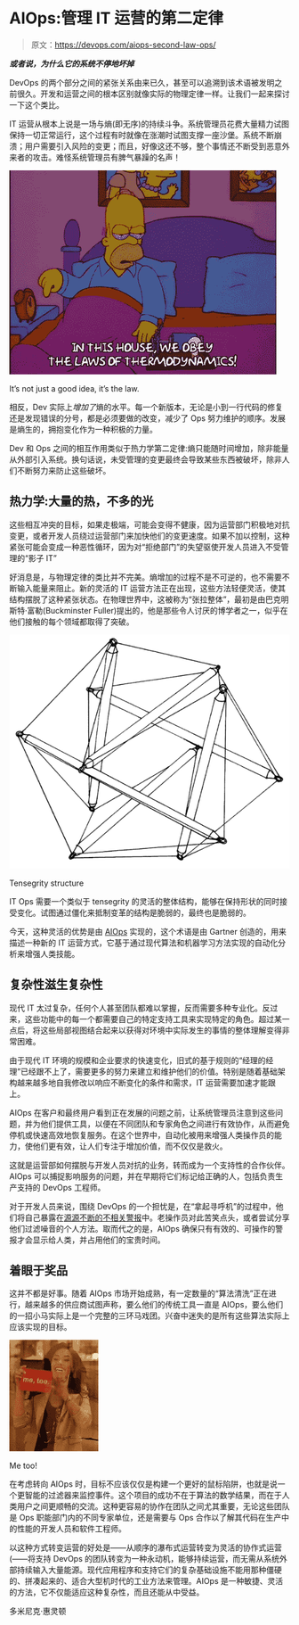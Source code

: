 # AIOps:管理 IT 运营的第二定律

> 原文：<https://devops.com/aiops-second-law-ops/>

***或者说，为什么它的系统不停地坏掉***

DevOps 的两个部分之间的紧张关系由来已久，甚至可以追溯到该术语被发明之前很久。开发和运营之间的根本区别就像实际的物理定律一样。让我们一起来探讨一下这个类比。

IT 运营从根本上说是一场与熵(即无序)的持续斗争。系统管理员花费大量精力试图保持一切正常运行，这个过程有时就像在涨潮时试图支撑一座沙堡。系统不断崩溃；用户需要引入风险的变更；而且，好像这还不够，整个事情还不断受到恶意外来者的攻击。难怪系统管理员有脾气暴躁的名声！

![Homer: In this house, we obey the laws of thermodynamics!](img/76ecb2041e2b9039a6df8b961aae1a06.png)

It’s not just a good idea, it’s the law.

相反，Dev 实际上*增加了*熵的水平。每一个新版本，无论是小到一行代码的修复还是发现错误的分号，都是必须要做的改变，减少了 Ops 努力维护的顺序。发展是熵生的，拥抱变化作为一种积极的力量。

Dev 和 Ops 之间的相互作用类似于热力学第二定律:熵只能随时间增加，除非能量从外部引入系统。换句话说，未受管理的变更最终会导致某些东西被破坏，除非人们不断努力来防止这些破坏。

## 热力学:大量的热，不多的光

这些相互冲突的目标，如果走极端，可能会变得不健康，因为运营部门积极地对抗变更，或者开发人员绕过运营部门来加快他们的变更速度。如果不加以控制，这种紧张可能会变成一种恶性循环，因为对“拒绝部门”的失望驱使开发人员进入不受管理的“影子 IT”

好消息是，与物理定律的类比并不完美。熵增加的过程不是不可逆的，也不需要不断输入能量来阻止。新的灵活的 IT 运营方法正在出现，这些方法轻便灵活，使其结构摆脱了这种紧张状态。在物理世界中，这被称为“张拉整体”，最初是由巴克明斯特·富勒(Buckminster Fuller)提出的，他是那些令人讨厌的博学者之一，似乎在他们接触的每个领域都取得了突破。

![Tensegrity structure](img/6b075a5f3f5300fd8b3a3e8a223a1ab9.png)

Tensegrity structure

IT Ops 需要一个类似于 tensegrity 的灵活的整体结构，能够在保持形状的同时接受变化。试图通过僵化来抵制变革的结构是脆弱的，最终也是脆弱的。

今天，这种灵活的优势是由 [AIOps](https://www.moogsoft.com/blog/aiops/exclusive-resource-introduction-aiops-gartner-research/) 实现的，这个术语是由 Gartner 创造的，用来描述一种新的 IT 运营方式，它基于通过现代算法和机器学习方法实现的自动化分析来增强人类技能。

## 复杂性滋生复杂性

现代 IT 太过复杂，任何个人甚至团队都难以掌握，反而需要多种专业化。反过来，这些功能中的每一个都需要自己的特定支持工具来实现特定的角色。超过某一点后，将这些局部视图结合起来以获得对环境中实际发生的事情的整体理解变得非常困难。

由于现代 IT 环境的规模和企业要求的快速变化，旧式的基于规则的“经理的经理”已经跟不上了，需要更多的努力来建立和维护他们的价值。特别是随着基础架构越来越多地自我修改以响应不断变化的条件和需求，IT 运营需要加速才能跟上。

AIOps 在客户和最终用户看到正在发展的问题之前，让系统管理员注意到这些问题，并为他们提供工具，以便在不同团队和专家角色之间进行有效协作，从而避免停机或快速高效地恢复服务。在这个世界中，自动化被用来增强人类操作员的能力，使他们更有效，让人们专注于增加价值，而不仅仅是救火。

这就是运营部如何摆脱与开发人员对抗的业务，转而成为一个支持性的合作伙伴。AIOps 可以捕捉影响服务的问题，并在早期将它们标记给正确的人，包括负责生产支持的 DevOps 工程师。

对于开发人员来说，围绕 DevOps 的一个担忧是，在“拿起寻呼机”的过程中，他们将自己暴露在[源源不断的不相关警报](https://www.reddit.com/r/devops/comments/6ei89p/interested_in_devops_but_dont_want_to_be_on_call/)中。老操作员对此苦笑点头，或者尝试分享他们过滤噪音的个人方法。取而代之的是，AIOps 确保只有有效的、可操作的警报才会显示给人类，并占用他们的宝贵时间。

## 着眼于奖品

这并不都是好事。随着 AIOps 市场开始成熟，有一定数量的“算法清洗”正在进行，越来越多的供应商试图声称，要么他们的传统工具一直是 AIOps，要么他们的一招小马实际上是一个完整的三环马戏团。兴奋中迷失的是所有这些算法实际上应该实现的目标。

![Me too!](img/48834eafcb8232574400f04fad60270b.png)

Me too!

在考虑转向 AIOps 时，目标不应该仅仅是构建一个更好的鼠标陷阱，也就是说一个更智能的过滤器来监控事件。这个项目的成功不在于算法的数学结果，而在于人类用户之间更顺畅的交流。这种更容易的协作在团队之间尤其重要，无论这些团队是 Ops 职能部门内的不同专家单位，还是需要与 Ops 合作以了解其代码在生产中的性能的开发人员和软件工程师。

以这种方式转变运营的好处是——从顺序的瀑布式运营转变为灵活的协作式运营(——将支持 DevOps 的团队转变为一种永动机，能够持续运营，而无需从系统外部持续输入大量能源。现代应用程序和支持它们的复杂基础设施不能用那种僵硬的、拼凑起来的、适合大型机时代的工业方法来管理。AIOps 是一种敏捷、灵活的方法，它不仅能适应这种复杂性，而且还能从中受益。

多米尼克·惠灵顿